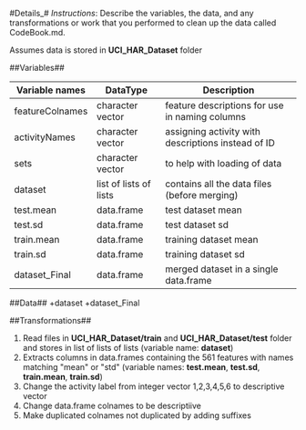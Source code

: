 #Details_#
*Instructions*: Describe the variables, the data, and any transformations or work that you performed to clean up the data called CodeBook.md.

Assumes data is stored in __UCI_HAR_Dataset__ folder


##Variables##

|Variable names| DataType|Description|
|----|----|----|
|featureColnames| character vector| feature descriptions for use in naming columns|
|activityNames| character vector|   assigning activity with descriptions instead of ID|
|sets       |   character vector|   to help with loading of data|
|dataset|list of lists of lists|   contains all the data files (before merging)|
|test.mean|data.frame| test dataset mean |
|test.sd|data.frame| test dataset sd |
|train.mean|data.frame|training dataset mean |
|train.sd|data.frame|training dataset sd |
|dataset_Final|data.frame|merged dataset in a single data.frame|

##Data##
+dataset
+dataset_Final


##Transformations##
1. Read files in __UCI_HAR_Dataset/train__ and  __UCI_HAR_Dataset/test__ folder and stores in list of lists of lists (variable name: __dataset__)
2. Extracts columns in data.frames containing the 561 features with names matching "mean" or "std" (variable names: __test.mean__, __test.sd__, __train.mean__, __train.sd__)
3. Change the activity label from integer vector 1,2,3,4,5,6 to descriptive vector 
4. Change data.frame colnames to be descriptiive
5. Make duplicated colnames not duplicated by adding suffixes
